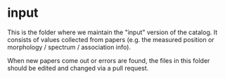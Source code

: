 # input

This is the folder where we maintain the "input" version of the
catalog. It consists of values collected from papers (e.g. the
measured position or morphology / spectrum / association info).

When new papers come out or errors are found, the files in this
folder should be edited and changed via a pull request.
